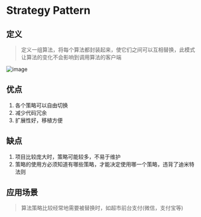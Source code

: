 # Strategy Pattern

## 定义

> 定义一组算法，将每个算法都封装起来，使它们之间可以互相替换，此模式让算法的变化不会影响到调用算法的客户端

![image](http://ata2-img.cn-hangzhou.img-pub.aliyun-inc.com/9959d4872712fa3e1304ac33cb6eec02.png)

## 优点

1. 各个策略可以自由切换
2. 减少代码冗余
3. 扩展性好，移植方便

## 缺点

1. 项目比较庞大时，策略可能较多，不易于维护
2. 策略的使用方必须知道有哪些策略，才能决定使用哪一个策略，违背了迪米特法则

## 应用场景

> 算法策略比较经常地需要被替换时，如超市前台支付(微信，支付宝等)

